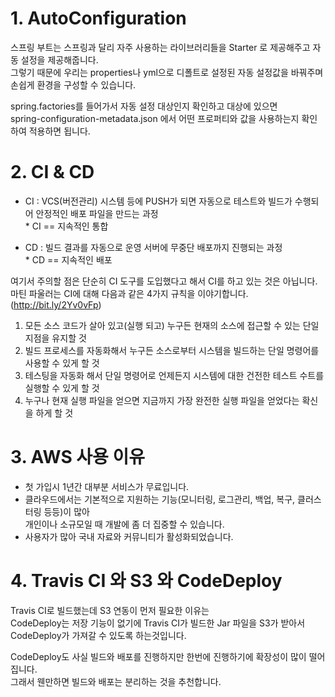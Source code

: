 # 1. AutoConfiguration   
스프링 부트는 스프링과 달리 자주 사용하는 라이브러리들을 Starter 로 제공해주고 자동 설정을 제공해줍니다.              
그렇기 때문에 우리는 properties나 yml으로 디폴트로 설정된 자동 설정값을 바꿔주며 손쉽게 환경을 구성할 수 있습니다.           
             
spring.factories를 들어가서 자동 설정 대상인지 확인하고 대상에 있으면         
spring-configuration-metadata.json 에서 어떤 프로퍼티와 값을 사용하는지 확인하여 적용하면 됩니다.           
     
# 2. CI & CD       
* CI : VCS(버전관리) 시스템 등에 PUSH가 되면 자동으로 테스트와 빌드가 수행되어 안정적인 배포 파일을 만드는 과정        
        * CI == 지속적인 통합        
      
* CD : 빌드 결과를 자동으로 운영 서버에 무중단 배포까지 진행되는 과정         
        * CD == 지속적인 배포           
  
여기서 주의할 점은 단순히 CI 도구를 도입했다고 해서 CI를 하고 있는 것은 아닙니다.    
마틴 파울러는 CI에 대해 다음과 같은 4가지 규칙을 이야기합니다. (http://bit.ly/2Yv0vFp)    
   
1. 모든 소스 코드가 살아 있고(실행 되고) 누구든 현재의 소스에 접근할 수 있는 단일 지점을 유지할 것    
2. 빌드 프로세스를 자동화해서 누구든 소스로부터 시스템을 빌드하는 단일 명령어를 사용할 수 있게 할 것      
3. 테스팅을 자동화 해서 단일 명령어로 언제든지 시스템에 대한 건전한 테스트 수트를 실행할 수 있게 할 것     
4. 누구나 현재 실행 파일을 얻으면 지금까지 가장 완전한 실행 파일을 얻었다는 확신을 하게 할 것       

# 3. AWS 사용 이유  
  
* 첫 가입시 1년간 대부분 서비스가 무료입니다.   
* 클라우드에서는 기본적으로 지원하는 기능(모니터링, 로그관리, 백업, 복구, 클러스터링 등등)이 많아     
개인이나 소규모일 때 개발에 좀 더 집중할 수 있습니다.      
* 사용자가 많아 국내 자료와 커뮤니티가 활성화되었습니다.    

# 4. Travis CI 와 S3 와 CodeDeploy
Travis CI로 빌드했는데 S3 연동이 먼저 필요한 이유는          
CodeDeploy는 저장 기능이 없기에 Travis CI가 빌드한 Jar 파일을 S3가 받아서 CodeDeploy가 가져갈 수 있도록 하는것입니다.  

CodeDeploy도 사실 빌드와 배포를 진행하지만 한번에 진행하기에 확장성이 많이 떨어집니다.   
그래서 웬만하면 빌드와 배포는 분리하는 것을 추천합니다. 
